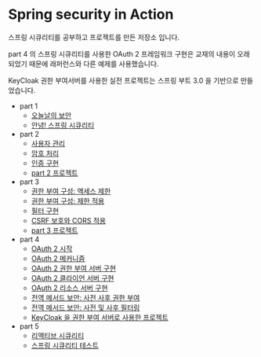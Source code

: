 # Spring security in Action

스프링 시큐리티를 공부하고 프로젝트를 만든 저장소 입니다. 

part 4 의 스프링 시큐리티를 사용한 OAuth 2 프레임워크 구현은 교재의 내용이 오래되었기 때문에 래퍼런스와 다른 예제를 사용했습니다. 

KeyCloak 권한 부여서버를 사용한 실전 프로젝트는 스프링 부트 3.0 을 기반으로 만들었습니다. 

* part 1
  * [오늘날의 보안](https://github.com/eternalrecurrenceofthesame/Spring-security-in-action/tree/main/part1/ch01)
  * [안녕! 스프링 시큐리티](https://github.com/eternalrecurrenceofthesame/Spring-security-in-action/tree/main/part1/ch02)
* part 2
  * [사용자 관리](https://github.com/eternalrecurrenceofthesame/Spring-security-in-action/tree/main/part2/ch03)
  * [암호 처리](https://github.com/eternalrecurrenceofthesame/Spring-security-in-action/tree/main/part2/ch04)
  * [인증 구현](https://github.com/eternalrecurrenceofthesame/Spring-security-in-action/tree/main/part2/ch05)
  * [part 2 프로젝트](https://github.com/eternalrecurrenceofthesame/Spring-security-in-action/tree/main/part2/ch06)
* part 3  
  * [권한 부여 구성: 액세스 제한](https://github.com/eternalrecurrenceofthesame/Spring-security-in-action/tree/main/part3/ch07)
  * [권한 부여 구성: 제한 적용](https://github.com/eternalrecurrenceofthesame/Spring-security-in-action/tree/main/part3/ch08)
  * [필터 구현](https://github.com/eternalrecurrenceofthesame/Spring-security-in-action/tree/main/part3/ch09)
  * [CSRF 보호와 CORS 적용](https://github.com/eternalrecurrenceofthesame/Spring-security-in-action/tree/main/part3/ch10)
  * [part 3 프로젝트](https://github.com/eternalrecurrenceofthesame/Spring-security-in-action/tree/main/part3/ch11)
* part 4
  * [OAuth 2 시작](https://github.com/eternalrecurrenceofthesame/Spring-security-in-action/tree/main/part4/OAuth2-spring-security)
  * [OAuth 2 메커니즘](https://github.com/eternalrecurrenceofthesame/Spring-security-in-action/tree/main/part4/ch12)
  * [OAuth 2 권한 부여 서버 구현](https://github.com/eternalrecurrenceofthesame/Spring-security-in-action/tree/main/part4/OAuth2-spring-security/OAuth2-authorization)
  * [OAuth 2 클라이언 서버 구현](https://github.com/eternalrecurrenceofthesame/Spring-security-in-action/tree/main/part4/OAuth2-spring-security/OAuth2-client)
  * [OAuth 2 리소스 서버 구현](https://github.com/eternalrecurrenceofthesame/Spring-security-in-action/tree/main/part4/OAuth2-spring-security/OAuth2-resource)
  * [전역 메서드 보안: 사전 사후 권한 부여](https://github.com/eternalrecurrenceofthesame/Spring-security-in-action/tree/main/part4/ch16)
  * [전역 메서드 보안: 사전 및 사후 필터링](https://github.com/eternalrecurrenceofthesame/Spring-security-in-action/tree/main/part4/ch17)
  * [KeyCloak 을 권한 부여 서버로 사용한 프로젝트](https://github.com/eternalrecurrenceofthesame/Spring-security-in-action/tree/main/part4/ch18)
* part 5
  * [리액티브 시큐리티](https://github.com/eternalrecurrenceofthesame/Spring-security-in-action/tree/main/part5/ch19)
  * [스프링 시큐리티 테스트](https://github.com/eternalrecurrenceofthesame/Spring-security-in-action/tree/main/part5/ch20)



 
